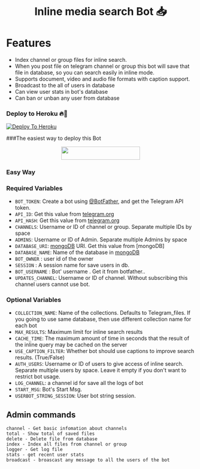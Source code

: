 <h1 align="center"><b>Inline media search Bot 📥</b></h1>

# Features 

* Index channel or group files for inline search.
* When you post file on telegram channel or group this bot will save that file in database, so you can search easily in inline mode.
* Supports document, video and audio file formats with caption support.
* Broadcast to the all of users in database
* Can view user stats in bot's database
* Can ban or unban any user from database

### Deploy to Heroku 🔥🕺 

[![Deploy To Heroku](https://www.herokucdn.com/deploy/button.svg)](https://heroku.com/deploy?template=https://github.com/killersparrow0/Movie-flix-tg-bot)

###The easiest way to deploy this  Bot
<p align="center"><a href="https://heroku.com/deploy?template=https://github.com/killersparrow0/Movie-flix-tg-bot"> <img src="https://img.shields.io/badge/Deploy%20To%20Heroku-blueviolet?style=for-the-badge&logo=heroku" width="210" height="34.45"/></a></p>




### Easy Way

  


### Required Variables
* `BOT_TOKEN`: Create a bot using [@BotFather](https://telegram.dog/BotFather), and get the Telegram API token.
* `API_ID`: Get this value from [telegram.org](https://my.telegram.org/apps)
* `API_HASH`: Get this value from [telegram.org](https://my.telegram.org/apps)
* `CHANNELS`: Username or ID of channel or group. Separate multiple IDs by space
* `ADMINS`: Username or ID of Admin. Separate multiple Admins by space
* `DATABASE_URI`: [mongoDB](https://www.mongodb.com) URI. Get this value from [mongoDB]
* `DATABASE_NAME`: Name of the database in [mongoDB](https://www.mongodb.com)
* `BOT_OWNER` : user id of the owner
* `SESSION` : A session name for save users in db.
* `BOT_USERNAME` : Bot' username . Get it from botfather..
* `UPDATES_CHANNEL`: Username or ID of channel. Without subscribing this channel users cannot use bot.

### Optional Variables
* `COLLECTION_NAME`: Name of the collections. Defaults to Telegram_files. If you going to use same database, then use different collection name for each bot
* `MAX_RESULTS`: Maximum limit for inline search results
* `CACHE_TIME`: The maximum amount of time in seconds that the result of the inline query may be cached on the server
* `USE_CAPTION_FILTER`: Whether bot should use captions to improve search results. (True/False)
* `AUTH_USERS`: Username or ID of users to give access of inline search. Separate multiple users by space. Leave it empty if you don't want to restrict bot usage.
* `LOG_CHANNEL`: a channel id for save all the logs of bot
* `START_MSG`: Bot's Start Msg.
* `USERBOT_STRING_SESSION`: User bot string session.

## Admin commands
```
channel - Get basic infomation about channels
total - Show total of saved files
delete - Delete file from database
index - Index all files from channel or group
logger - Get log file
stats - get recent user stats
broadcast - broascast any message to all the users of the bot
```

